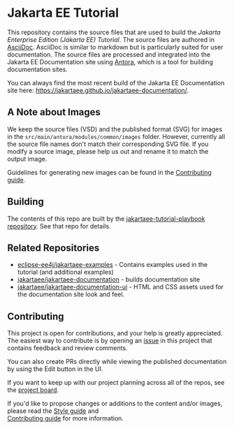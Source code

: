 # Jakarta EE Tutorial

This repository contains the source files that are used to build the
_Jakarta Enterprise Edition (Jakarta EE) Tutorial_. 
The source files are authored in [AsciiDoc](https://asciidoc.org/). 
AsciiDoc is similar to markdown but is particularly suited for user documentation. 
The source files are processed and integrated into the Jakarta EE Documentation site using
[Antora](https://antora.org/), 
which is a tool for building documentation sites.

You can always find the most recent build of the Jakarta EE Documentation site here:
https://jakartaee.github.io/jakartaee-documentation/.

## A Note about Images

We keep the source files (VSD) and the published format (SVG)
for images in the `src/main/antora/modules/common/images` folder. 
However, currently all the source file names don't match their corresponding SVG file. 
If you modify a source image, 
please help us out and rename it to match the output image.

Guidelines for generating new images can be found in the [Contributing guide](CONTRIBUTING.md). 

## Building

The contents of this repo are built by
the [jakartaee-tutorial-playbook repository](https://github.com/jakartaee/jakartaee-documentation).
See that repo for details.

## Related Repositories

* [eclipse-ee4j/jakartaee-examples](https://github.com/eclipse-ee4j/jakartaee-examples) - Contains examples used in the tutorial (and additional examples)
* [jakartaee/jakartaee-documentation](https://github.com/jakartaee/jakartaee-documentation) - builds documentation site
* [jakartaee/jakartaee-documentation-ui](https://github.com/jakartaee/jakartaee-documentation-ui) - HTML and CSS assets used for the documentation site look and feel.

## Contributing

This project is open for contributions, and your
help is greatly appreciated. 
The easiest way to contribute is by opening an [issue](https://github.com/jakartaee/jakartaee-tutorial/issues) in this project
that contains feedback and review comments. 

You can also create PRs directly while viewing the published documentation by using the Edit button in the UI.

If you want to keep up with our project planning across all of the repos, see the [project board](https://github.com/orgs/jakartaee/projects/7).

If you'd like to propose changes or additions to the content and/or images,
please read the [Style guide](STYLE_GUIDE.adoc) and  
[Contributing guide](CONTRIBUTING.md) for more information.

